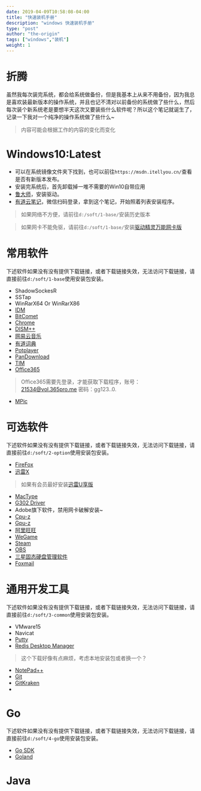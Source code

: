 ```yaml
---
date: 2019-04-09T10:58:08-04:00
title: "快速装机手册"
description: "windows 快速装机手册"
type: "post"
author: "the-origin"
tags: ["windows","装机"]
weight: 1
---
```


# 折腾
虽然我每次装完系统，都会给系统做备份，但是我基本上从来不用备份，因为我总是喜欢装最新版本的操作系统，并且也记不清对以前备份的系统做了些什么，然后每次装个新系统老是要想半天这次又要装些什么软件呢？所以这个笔记就诞生了，记录一下我对一个纯净的操作系统做了些什么~

> 内容可能会根据工作的内容的变化而变化

# Windows10:Latest

- 可以在系统镜像文件夹下找到，也可以前往`https://msdn.itellyou.cn/`查看是否有新版本发布。
- 安装完系统后，首先卸载掉一堆不需要的Win10自带应用
- [鲁大师](http://www.ludashi.com/)，安装驱动。 
- [有道云笔记](https://note.youdao.com)，微信扫码登录，拿到这个笔记，开始照着列表安装程序。

> 如果网络不方便，请前往`d:/soft/1-base/`安装历史版本

> 如果网卡不能免驱，请前往`d:/soft/1-base/`安装[驱动精灵万能网卡版](http://www.drivergenius.com/wangka/)

# 常用软件
下述软件如果没有没有提供下载链接，或者下载链接失效，无法访问下载链接，请直接前往`d:/soft/1-base`使用安装包安装。

- ShadowSockesR 
- SSTap
- WinRarX64 Or WinRarX86
- [IDM](https://www.internetdownloadmanager.com/)
- [BitComet](https://www.bitcomet.com/cn)
- [Chrome](https://www.google.cn/chrome/)
- [DISM++](https://www.chuyu.me/zh-Hans/index.html)
- [网易云音乐](https://music.163.com/)
- [有道词典](https://www.youdao.com/)
- [Potplayer](http://potplayer.daum.net/?lang=zh_CN)
- [PanDownload](http://pandownload.com/)
- [TIM](https://tim.qq.com/)
- [Office365](https://www.office.com)
> Office365需要先登录，才能获取下载程序，账号：21534@vol.365pro.me  密码：gg123..0.
- [MPic](http://mpic.lzhaofu.cn/)

# 可选软件
下述软件如果没有没有提供下载链接，或者下载链接失效，无法访问下载链接，请直接前往`d:/soft/2-option`使用安装包安装。

- [FireFox](https://www.firefox.com.cn/)
- [迅雷X](https://dl.xunlei.com/)
> 如果有会员最好安装[迅雷U享版](https://u.xunlei.com/)
- [MacType](https://www.mactype.net/)
- [G302 Driver](https://support.logitech.com.cn/zh_cn/software/lgs)
- Adobe旗下软件，禁用网卡破解安装~
- [Cpu-z](https://www.cpuid.com/)
- [Gpu-z](https://www.techpowerup.com/download/gpu-z/)
- [阿里旺旺](https://wangwang.taobao.com/)
- [WeGame](https://wegame.com/)
- [Steam](https://store.steampowered.com/)
- [OBS](https://obsproject.com/)
- [三星固态硬盘管理软件](https://www.samsung.com/cn/support/model/MZ-V6E250BW/#downloads)
- [Foxmail](https://www.foxmail.com/win/en/)

# 通用开发工具
下述软件如果没有没有提供下载链接，或者下载链接失效，无法访问下载链接，请直接前往`d:/soft/3-common`使用安装包安装。

- VMware15 
- Navicat
- [Putty](https://www.chiark.greenend.org.uk/~sgtatham/putty/)
- [Redis Desktop Manager](https://redisdesktop.com/) 
> 这个下载好像有点麻烦，考虑本地安装包或者换一个？
- [NotePad++](https://notepad-plus-plus.org/)
- [Git](https://git-scm.com/)
- [GitKraken](https://www.gitkraken.com/)
- 

# Go
下述软件如果没有没有提供下载链接，或者下载链接失效，无法访问下载链接，请直接前往`d:/soft/4-go`使用安装包安装。

- [Go SDK](https://golang.org/dl/)
- [Goland](https://www.jetbrains.com/go)


# Java